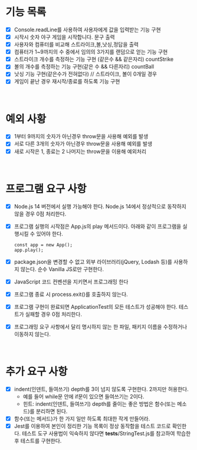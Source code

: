 # 기능 목록

- [x] Console.readLine를 사용하여 사용자에게 값을 입력받는 기능 구현
- [x] 시작시 숫자 야구 게임을 시작합니다. 문구 출력
- [x] 사용자와 컴퓨터를 비교해 스트라이크,볼,낫싱,정답을 출력
- [x] 컴퓨터가 1~9까지의 수 중에서 임의의 3가지를 랜덤으로 얻는 기능 구현
- [x] 스트라이크 개수를 측정하는 기능 구현 (같은수 && 같은자리) countStrike
- [x] 볼의 개수를 측정하는 기능 구현(같은 수 && 다른자리) countBall
- [x] 낫싱 기능 구현(같은수가 전혀없다) // 스트라이크, 볼이 0개일 경우
- [x] 게임이 끝난 경우 재시작/종료를 하도록 기능 구현

<br>

# 예외 사황

- [x] 1부터 9까지의 숫자가 아닌경우 throw문을 사용해 예외를 발생
- [x] 서로 다른 3개의 숫자가 아닌경우 throw문을 사용해 예외를 발생
- [x] 새로 시작은 1, 종료는 2 나머지는 throw문을 이용해 예외처리

<br>

# 프로그램 요구 사항

- [x] Node.js 14 버전에서 실행 가능해야 한다. Node.js 14에서 정상적으로 동작하지 않을 경우 0점 처리한다.
- [x] 프로그램 실행의 시작점은 App.js의 play 메서드이다. 아래와 같이 프로그램을 실행시킬 수 있어야 한다.

  ```
  const app = new App();
  app.play();
  ```

- [x] package.json을 변경할 수 없고 외부 라이브러리(jQuery, Lodash 등)를 사용하지 않는다. 순수 Vanilla JS로만 구현한다.
- [x] JavaScript 코드 컨벤션을 지키면서 프로그래밍 한다
- [x] 프로그램 종료 시 process.exit()를 호출하지 않는다.
- [x] 프로그램 구현이 완료되면 ApplicationTest의 모든 테스트가 성공해야 한다. 테스트가 실패할 경우 0점 처리한다.
- [x] 프로그래밍 요구 사항에서 달리 명시하지 않는 한 파일, 패키지 이름을 수정하거나 이동하지 않는다.

<br>

# 추가 요구 사항

- [x] indent(인덴트, 들여쓰기) depth를 3이 넘지 않도록 구현한다. 2까지만 허용한다.
  - 예를 들어 while문 안에 if문이 있으면 들여쓰기는 2이다.
  - 힌트: indent(인덴트, 들여쓰기) depth를 줄이는 좋은 방법은 함수(또는 메소드)를 분리하면 된다.
- [x] 함수(또는 메서드)가 한 가지 일만 하도록 최대한 작게 만들어라.
- [x] Jest를 이용하여 본인이 정리한 기능 목록이 정상 동작함을 테스트 코드로 확인한다.
      테스트 도구 사용법이 익숙하지 않다면 **tests**/StringTest.js를 참고하여 학습한 후 테스트를 구현한다.
